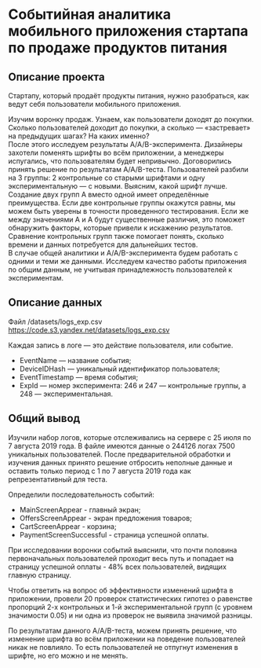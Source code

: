 # Событийная аналитика мобильного приложения стартапа по продаже продуктов питания
## Описание проекта
Стартапу, который продаёт продукты питания, нужно разобраться, как ведут себя пользователи мобильного приложения. 

Изучим воронку продаж. Узнаем, как пользователи доходят до покупки. Сколько пользователей доходит до покупки, а сколько — «застревает» на предыдущих шагах? На каких именно?
<br>После этого исследуем результаты A/A/B-эксперимента. Дизайнеры захотели поменять шрифты во всём приложении, а менеджеры испугались, что пользователям будет непривычно. Договорились принять решение по результатам A/A/B-теста. Пользователей разбили на 3 группы: 2 контрольные со старыми шрифтами и одну экспериментальную — с новыми. Выясним, какой шрифт лучше.
<br>Создание двух групп A вместо одной имеет определённые преимущества. Если две контрольные группы окажутся равны, мы можем быть уверены в точности проведенного тестирования. Если же между значениями A и A будут существенные различия, это поможет обнаружить факторы, которые привели к искажению результатов. Сравнение контрольных групп также помогает понять, сколько времени и данных потребуется для дальнейших тестов.
<br>В случае общей аналитики и A/A/B-эксперимента будем работать с одними и теми же данными. Исследуем качество работы приложения по общим данным, не учитывая принадлежность пользователей к экспериментам.
## Описание данных
Файл /datasets/logs_exp.csv https://code.s3.yandex.net/datasets/logs_exp.csv

Каждая запись в логе — это действие пользователя, или событие. 

- EventName — название события;
- DeviceIDHash — уникальный идентификатор пользователя;
- EventTimestamp — время события;
- ExpId — номер эксперимента: 246 и 247 — контрольные группы, а 248 — экспериментальная.

## Общий вывод
Изучили набор логов, которые отслеживались на сервере с 25 июля по 7 августа 2019 года. В файле имеются данные о  244126 логах 7500 уникальных пользователей.
После предварительной обработки и изучения данных принято решение отбросить неполные данные и оставить только период с 1 по 7 августа 2019 года как репрезентативный для теста. 

Определили последовательность событий:
- MainScreenAppear - главный экран;
- OffersScreenAppear - экран предложения товаров;
- CartScreenAppear - корзина;
- PaymentScreenSuccessful - страница успешной оплаты.

При исследовании воронки событий выяснили, что почти половина первоначальных пользователей проходит весь путь и попадает на страницу успешной оплаты - 48% всех пользователей, видящих главную страницу.

Чтобы ответить на вопрос об эффективности изменений шрифта в приложении, провели 20 проверок статистических гипотез о равенстве пропорций 2-х контрольных и 1-й экспериментальной групп (с уровнем значимости 0.05) и ни одна из проверок не выявила значимой разницы.

По результатам данного A/A/B-теста, можем принять решение, что изменение шрифта во всём приложении на поведение пользователей никак не повлияло. То есть пользователей не отпугнут изменения в шрифте, но его можно и не менять.
